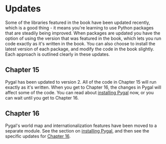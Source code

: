 Updates
===

Some of the libraries featured in the book have been updated recently, which is a good thing - it means you're learning to use Python packages that are steadily being improved. When packages are updated you have the option of using the version that was featured in the book, which lets you run code exactly as it's written in the book. You can also choose to install the latest version of each package, and modify the code in the book slightly. Each approach is outlined clearly in these updates.

Chapter 15
---

Pygal has been updated to version 2. All of the code in Chapter 15 will run exactly as it's written. When you get to Chapter 16, the changes in Pygal will affect some of the code. You can read about [installing Pygal](chapter_15/README.md#installing-pygal) now, or you can wait until you get to Chapter 16.

Chapter 16
---

Pygal's world map and internationalization features have been moved to a separate module. See the section on [installing Pygal](chapter_15/README.md#installing-pygal), and then see the specific updates for [Chapter 16](chapter_16/README.md).